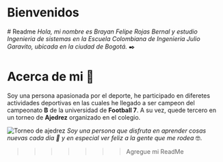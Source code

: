 # Bienvenidos 

﻿# Readme 
_Hola, mi nombre es *Brayan Felipe Rojas Bernal* y estudio Ingenieria de sistemas en la Escuela Colombiana de Ingenieria Julio Garavito, ubicada en la ciudad de Bogotá._ ✒️


# Acerca de mi 🚀
Soy una persona apasionada por el deporte, he participado en diferetes actividades deportivas en las cuales he llegado a ser campeon del campeonato **B** de la universidad de **Football 7**. A su vez, quede tercero en un torneo  de **Ajedrez** organizado en el colegio. 

![Torneo de ajedrez]([https://diario.madrid.es/chamberi/wp-content/uploads/sites/16/2017/12/IMG-20171204-WA0001-1000x750.jpg](https://diario.madrid.es/chamberi/wp-content/uploads/sites/16/2017/12/IMG-20171204-WA0001-1000x750.jpg))
_Soy una persona que disfruta en aprender cosas nuevas cada dia 📌 y en especial ver feliz a la gente que me rodea_ 🤓.
>>>>>>> Agregue mi ReadMe
